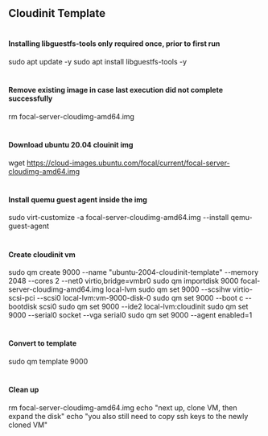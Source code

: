 # <h2>Cloudinit Template</h2>

# <h4> Installing libguestfs-tools only required once, prior to first run </h4>
sudo apt update -y
sudo apt install libguestfs-tools -y
# <h4> Remove existing image in case last execution did not complete successfully </h4>
rm focal-server-cloudimg-amd64.img
# <h4> Download ubuntu 20.04 clouinit img </h4>
wget https://cloud-images.ubuntu.com/focal/current/focal-server-cloudimg-amd64.img
# <h4> Install quemu guest agent inside the img </h4>
sudo virt-customize -a focal-server-cloudimg-amd64.img --install qemu-guest-agent
# <h4> Create cloudinit vm </h4>
sudo qm create 9000 --name "ubuntu-2004-cloudinit-template" --memory 2048 --cores 2 --net0 virtio,bridge=vmbr0
sudo qm importdisk 9000 focal-server-cloudimg-amd64.img local-lvm
sudo qm set 9000 --scsihw virtio-scsi-pci --scsi0 local-lvm:vm-9000-disk-0
sudo qm set 9000 --boot c --bootdisk scsi0
sudo qm set 9000 --ide2 local-lvm:cloudinit
sudo qm set 9000 --serial0 socket --vga serial0
sudo qm set 9000 --agent enabled=1
# <h4> Convert to template </h4>
sudo qm template 9000
# <h4> Clean up </h4>
rm focal-server-cloudimg-amd64.img
echo "next up, clone VM, then expand the disk"
echo "you also still need to copy ssh keys to the newly cloned VM"
